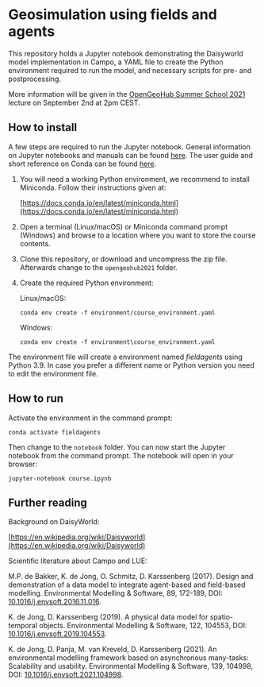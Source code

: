 # Geosimulation using fields and agents


This repository holds a Jupyter notebook demonstrating the Daisyworld model implementation in Campo,
a YAML file to create the Python environment required to run the model,
and necessary scripts for pre- and postprocessing.

More information will be given in the [OpenGeoHub Summer School 2021](https://www.opengeohub.org/summer_school_2021) lecture on September 2nd at 2pm CEST.

## How to install

A few steps are required to run the Jupyter notebook.
General information on Jupyter notebooks and manuals can be found [here](https://jupyter.readthedocs.io/en/latest/).
The user guide and short reference on Conda can be found [here](https://docs.conda.io/projects/conda/en/latest/user-guide/cheatsheet.html).

 1. You will need a working Python environment, we recommend to install Miniconda. Follow their instructions given at:

    [https://docs.conda.io/en/latest/miniconda.html](https://docs.conda.io/en/latest/miniconda.html)

 2. Open a terminal (Linux/macOS) or Miniconda command prompt (Windows) and browse to a location where you want to store the course contents.

 3. Clone this repository, or download and uncompress the zip file. Afterwards change to the `opengeohub2021` folder.

 4. Create the required Python environment:

    Linux/macOS:

    `conda env create -f environment/course_environment.yaml`

    Windows:

    `conda env create -f environment\course_environment.yaml`


The environment file will create a environment named *fieldagents* using Python 3.9. In case you prefer a different name or Python version you need to edit the environment file.


## How to run

Activate the environment in the command prompt:

`conda activate fieldagents`

Then change to the `notebook` folder.
You can now start the Jupyter notebook from the command prompt. The notebook will open in your browser:

`jupyter-notebook course.ipynb`


## Further reading

Background on DaisyWorld:

  [https://en.wikipedia.org/wiki/Daisyworld](https://en.wikipedia.org/wiki/Daisyworld)
	
Scientific literature about Campo and LUE:

  M.P. de Bakker, K. de Jong, O. Schmitz, D. Karssenberg (2017). Design and demonstration of a data model to integrate agent-based and field-based modelling. Environmental Modelling & Software, 89, 172-189, DOI: [10.1016/j.envsoft.2016.11.016](https://doi.org/10.1016/j.envsoft.2016.11.016). 
	
  K. de Jong, D. Karssenberg (2019). A physical data model for spatio-temporal objects. Environmental Modelling & Software, 122, 104553, DOI: [10.1016/j.envsoft.2019.104553](https://doi.org/10.1016/j.envsoft.2019.104553).
	
  K. de Jong, D. Panja, M. van Kreveld, D. Karssenberg (2021). An environmental modelling framework based on asynchronous many-tasks: Scalability and usability. Environmental Modelling & Software, 139, 104998, DOI: [10.1016/j.envsoft.2021.104998](https://doi.org/10.1016/j.envsoft.2021.104998).
	
